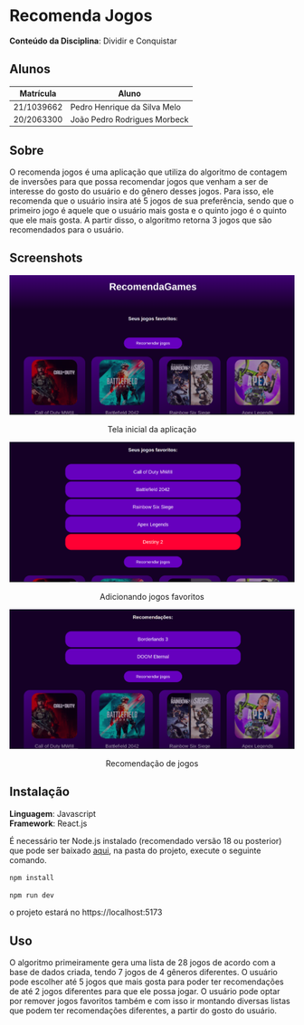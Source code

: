 # Recomenda Jogos

**Conteúdo da Disciplina**: Dividir e Conquistar<br>

## Alunos

| Matrícula   | Aluno                        |
| ----------- | ---------------------------- |
| 21/1039662  | Pedro Henrique da Silva Melo |
| 20/2063300  | João Pedro Rodrigues Morbeck |

## Sobre 
O recomenda jogos é uma aplicação que utiliza do algoritmo de contagem de inversões para que possa recomendar jogos que venham a ser de interesse do gosto do usuário e do gênero desses jogos. Para isso, ele recomenda que o usuário insira até 5 jogos de sua preferência, sendo que o primeiro jogo é aquele que o usuário mais gosta e o quinto jogo é o quinto que ele mais gosta. A partir disso, o algoritmo retorna 3 jogos que são recomendados para o usuário.

## Screenshots
<center>

![Tela Inicial](./src/assets/tela_inicial.png)

Tela inicial da aplicação
</center>

<center>

![Adicionando jogos favoritos](./src/assets/adicionando_jogos_favoritos.png)

Adicionando jogos favoritos
</center>

<center>

![Jogos Recomendados](./src/assets/jogos_recomendados.png)

Recomendação de jogos
</center>

## Instalação 
**Linguagem**: Javascript<br>
**Framework**: React.js<br>

É necessário ter Node.js instalado (recomendado versão 18 ou posterior) que pode ser baixado [aqui](https://nodejs.org/en), na pasta do projeto, execute o seguinte comando.

``` bash
npm install
```

``` bash
npm run dev
```

o projeto estará no https://localhost:5173

## Uso 
O algoritmo primeiramente gera uma lista de 28 jogos de acordo com a base de dados criada, tendo 7 jogos de 4 gêneros diferentes. O usuário pode escolher até 5 jogos que mais gosta para poder ter recomendações de até 2 jogos diferentes para que ele possa jogar. O usuário pode optar por remover jogos favoritos também e com isso ir montando diversas listas que podem ter recomendações diferentes, a partir do gosto do usuário.

